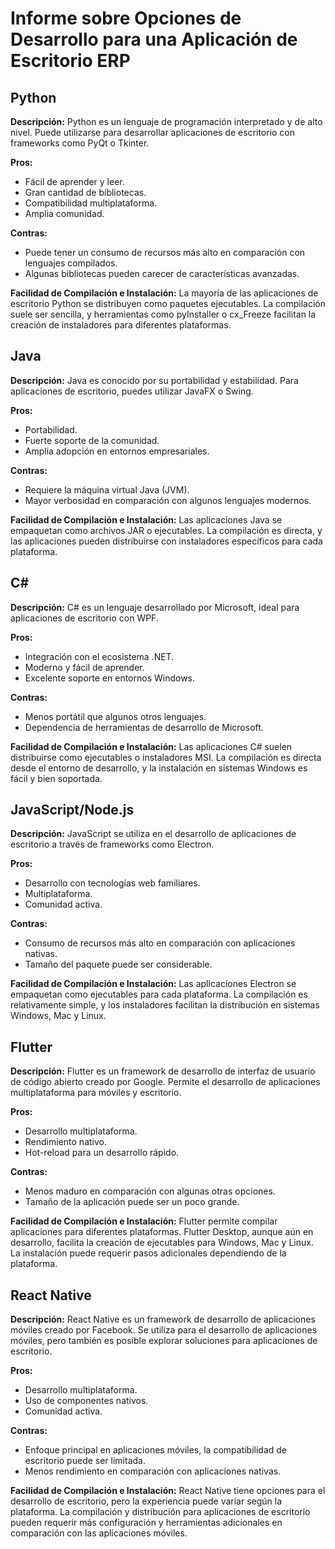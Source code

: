 # Informe sobre Opciones de Desarrollo para una Aplicación de Escritorio ERP

## Python

**Descripción:**
Python es un lenguaje de programación interpretado y de alto nivel. Puede utilizarse para desarrollar aplicaciones de escritorio con frameworks como PyQt o Tkinter.

**Pros:**
- Fácil de aprender y leer.
- Gran cantidad de bibliotecas.
- Compatibilidad multiplataforma.
- Amplia comunidad.

**Contras:**
- Puede tener un consumo de recursos más alto en comparación con lenguajes compilados.
- Algunas bibliotecas pueden carecer de características avanzadas.

**Facilidad de Compilación e Instalación:**
La mayoría de las aplicaciones de escritorio Python se distribuyen como paquetes ejecutables. La compilación suele ser sencilla, y herramientas como pyInstaller o cx_Freeze facilitan la creación de instaladores para diferentes plataformas.

## Java

**Descripción:**
Java es conocido por su portabilidad y estabilidad. Para aplicaciones de escritorio, puedes utilizar JavaFX o Swing.

**Pros:**
- Portabilidad.
- Fuerte soporte de la comunidad.
- Amplia adopción en entornos empresariales.

**Contras:**
- Requiere la máquina virtual Java (JVM).
- Mayor verbosidad en comparación con algunos lenguajes modernos.

**Facilidad de Compilación e Instalación:**
Las aplicaciones Java se empaquetan como archivos JAR o ejecutables. La compilación es directa, y las aplicaciones pueden distribuirse con instaladores específicos para cada plataforma.

## C#

**Descripción:**
C# es un lenguaje desarrollado por Microsoft, ideal para aplicaciones de escritorio con WPF.

**Pros:**
- Integración con el ecosistema .NET.
- Moderno y fácil de aprender.
- Excelente soporte en entornos Windows.

**Contras:**
- Menos portátil que algunos otros lenguajes.
- Dependencia de herramientas de desarrollo de Microsoft.

**Facilidad de Compilación e Instalación:**
Las aplicaciones C# suelen distribuirse como ejecutables o instaladores MSI. La compilación es directa desde el entorno de desarrollo, y la instalación en sistemas Windows es fácil y bien soportada.

## JavaScript/Node.js

**Descripción:**
JavaScript se utiliza en el desarrollo de aplicaciones de escritorio a través de frameworks como Electron.

**Pros:**
- Desarrollo con tecnologías web familiares.
- Multiplataforma.
- Comunidad activa.

**Contras:**
- Consumo de recursos más alto en comparación con aplicaciones nativas.
- Tamaño del paquete puede ser considerable.

**Facilidad de Compilación e Instalación:**
Las aplicaciones Electron se empaquetan como ejecutables para cada plataforma. La compilación es relativamente simple, y los instaladores facilitan la distribución en sistemas Windows, Mac y Linux.

## Flutter

**Descripción:**
Flutter es un framework de desarrollo de interfaz de usuario de código abierto creado por Google. Permite el desarrollo de aplicaciones multiplataforma para móviles y escritorio.

**Pros:**
- Desarrollo multiplataforma.
- Rendimiento nativo.
- Hot-reload para un desarrollo rápido.

**Contras:**
- Menos maduro en comparación con algunas otras opciones.
- Tamaño de la aplicación puede ser un poco grande.

**Facilidad de Compilación e Instalación:**
Flutter permite compilar aplicaciones para diferentes plataformas. Flutter Desktop, aunque aún en desarrollo, facilita la creación de ejecutables para Windows, Mac y Linux. La instalación puede requerir pasos adicionales dependiendo de la plataforma.

## React Native

**Descripción:**
React Native es un framework de desarrollo de aplicaciones móviles creado por Facebook. Se utiliza para el desarrollo de aplicaciones móviles, pero también es posible explorar soluciones para aplicaciones de escritorio.

**Pros:**
- Desarrollo multiplataforma.
- Uso de componentes nativos.
- Comunidad activa.

**Contras:**
- Enfoque principal en aplicaciones móviles, la compatibilidad de escritorio puede ser limitada.
- Menos rendimiento en comparación con aplicaciones nativas.

**Facilidad de Compilación e Instalación:**
React Native tiene opciones para el desarrollo de escritorio, pero la experiencia puede variar según la plataforma. La compilación y distribución para aplicaciones de escritorio pueden requerir más configuración y herramientas adicionales en comparación con las aplicaciones móviles.
